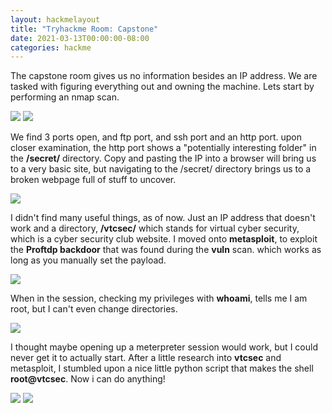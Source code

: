 ```yaml
---
layout: hackmelayout
title: "Tryhackme Room: Capstone"
date: 2021-03-13T00:00:00-08:00
categories: hackme
---
```


The capstone room gives us no information besides an IP address. We are tasked with figuring everything out and owning the machine. Lets start by performing an nmap scan.

![](https://clamshatter.github.io/assets/capstone1.png)
![](https://clamshatter.github.io/assets/capstone2.png)

We find 3 ports open, and ftp port, and ssh port and an http port. upon closer examination, the http port shows a "potentially interesting folder" in the __/secret/__ directory. Copy and pasting the IP into a browser will bring us to a very basic site, but navigating to the /secret/ directory brings us to a broken webpage full of stuff to uncover. 

![](https://clamshatter.github.io/assets/capstone3.png)

I didn't find many useful things, as of now. Just an IP address that doesn't work and a directory, __/vtcsec/__ which stands for virtual cyber security, which is a cyber security club website. I moved onto __metasploit__, to exploit the __Proftdp backdoor__ that was found during the __vuln__ scan. which works as long as you manually set the payload. 

![](https://clamshatter.github.io/assets/capstone4.png)

When in the session, checking my privileges with __whoami__, tells me I am root, but I can't even change directories.

![](https://clamshatter.github.io/assets/capstone6.png)

I thought maybe opening up a meterpreter session would work, but I could never get it to actually start. After a little research into __vtcsec__ and metasploit, I stumbled upon a nice little python script that makes the shell __root@vtcsec__. Now i can do anything!

![](https://clamshatter.github.io/assets/capstone9.png)
![](https://clamshatter.github.io/assets/capstone8.png)